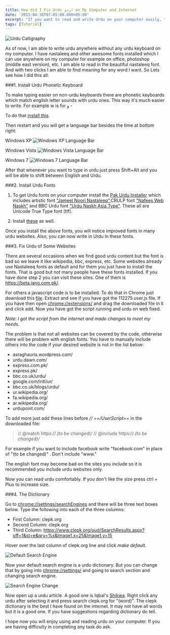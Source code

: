 ```yaml
---
title: How did I Fix Urdu اردو on My Computer and Internet
date: '2013-04-30T07:05:00.000+05:00'
excerpt: "If you want to read and write Urdu on your computer easily, this post is for you."
tags: [Tutorial]
---
```


![Urdu Calligraphy](https://2.bp.blogspot.com/-FS081aX2x1Y/VRu5FDWImxI/AAAAAAAAmSA/8qLi9o8z07I/s1600/art.jpg)

As of now, I am able to write urdu anywhere without any urdu keyboard on my computer. I have nastaleeq and other awesome fonts installed which I can use anywhere on my computer for example on office, photoshop (middle east version), etc. I am able to read in the beautiful nastaleeq font. And with two clicks I am able to find meaning for any word I want. So Lets see how I did this all:


###1. Install Urdu Phonetic Keyboard

To make typing easier on non-urdu keyboards there are phonetic keyboards which match english letter sounds with urdu ones. This way it's much easier to write. For example w is for و -

To do that [install this](https://download.cnet.com/Pak-Urdu-Installer/3000-2094_4-75452850.html).

Then restart and you will get a language bar besides the time at bottom right:
 
Windows XP 
![Windows XP Language Bar](https://www.mbilalm.com/images/xp-language-bar.gif)

Windows Vista 
![Windows Vista Language Bar](https://www.mbilalm.com/images/vista-language-bar.gif) 

Windows 7 
![Windows 7 Language Bar](https://www.mbilalm.com/images/7-language-bar.gif)

After that whenever you want to type in urdu just press Shift+Alt and you will be able to shift between English and Urdu.

###2. Install Urdu Fonts

1. To get Urdu fonts on your computer install the [Pak Urdu   Installer](https://www.mbilalm.com/download/pak-urdu-installer.php) which includes artistic font ["Jameel Noori Nastaleeq"](https://www.mbilalm.com/urdu-font.php),CRULP font ["Nafees Web Naskh"](https://www.crulp.org/) and BBC Urdu font ["Urdu Naskh Asia Type"](https://www.bbc.co.uk/urdu/). These all are Unicode True Type font (ttf).

2. Install [these](https://www.alislam.org/urdu/font/UrduFonts.exe) as well.

Once you install the above fonts, you will notice improved fonts in many urdu websites. Also, you can now write in Urdu in these fonts.

###3. Fix Urdu of Some Websites

There are several occasions when we find good urdu content but the font is bad so we leave it like wikipedia, bbc, express, etc. Some websites already use Nastaleeq fonts as default and for them you just have to install the fonts. That is good but not many people have these fonts installed. If you have done step 2 you can visit these sites. One of them is https://beta.jang.com.pk/.

For others a javascript code is to be installed. To do that in Chrome just download this [file]( https://www.mediafire.com/download.php?l5wqlizs377e6pn). Extract and see if you have got the 112275.user.js file. If you have then open [chrome://extensions/](chrome://extensions/) and drag the downloaded file in it and click add. Now you have got the script running and urdu on web fixed.

_Note: I got the script from the internet and made changes to meet my needs._

The problem is that not all websites can be covered by the code, otherwise there will be problem with english fonts. You have to manually include others into the code if your desired website is not in the list below:
* asraghauris.wordpress.com/
* urdu.dawn.com/
* express.com.pk/
* express.pk/
* bbc.co.uk/urdu/
* google.com/intl/ur/
* bbc.co.uk/blogs/urdu/
* ur.wikipedia.org/
* fa.wikipedia.org/
* ar.wikipedia.org/
* urdupoint.com/

To add more just add these lines before _//_ _==/UserScript==_ in the downloaded file:


>// @match https://*.(to be changed)/*
>// @include https://*.(to be changed)/*


For example if you want to include facebook write "facebook.com" in place of "(to be changed)" . Don't include "www."


The english font may become bad on the sites you include so it is recommended you include urdu websites only.


Now you can read urdu comfortably. If you don't like the size press ctrl + Plus to increase size.


###4. The Dictionary

Go to [chrome://settings/searchEngines](chrome://settings/searchEngines) and there will be three text boxes below. Type the following into each of the three columns:
* First Column: clepk.org
* Second Column: clepk.org
* Third Column: https://www.clepk.org/oud/SearchResults.aspx?off=1&st=e&qry=%s&Image1.x=25&Image1.y=15

Hover over the last column of clepk.org line and click _make default_.

![Default Search Engine](https://waqasabbasi7.files.wordpress.com/2013/04/make-default.png)

Now your default search engine is a urdu dictionary. But you can change that by going into [chrome://settings/](chrome://settings/) and going to search section and changing search engine. 

![Search Engine Change](https://waqasabbasi7.files.wordpress.com/2013/04/urdu.png)

Now open up a urdu article. A good one is Iqbal's [Shikwa](https://asraghauris.wordpress.com/2013/01/26/iqbal-ka-shikwa/). Right click any urdu after selecting it and press search clepk.org for "(word)". The clepk dictionary is the best I have found 
on the internet. It may not have all words but it is a good one. If you have suggestions regarding dictionary do tell. 


I hope now you will enjoy using and reading urdu on your computer. If you are having difficulty in completing any task do ask. 
